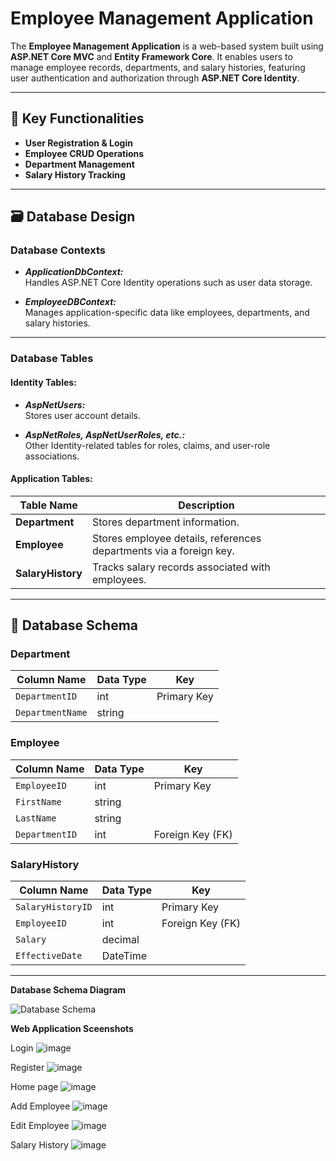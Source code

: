 # Employee Management Application

The **Employee Management Application** is a web-based system built using **ASP.NET Core MVC** and **Entity Framework Core**. It enables users to manage employee records, departments, and salary histories, featuring user authentication and authorization through **ASP.NET Core Identity**.

---

## 📂 **Key Functionalities**

- **User Registration & Login**
- **Employee CRUD Operations**
- **Department Management**
- **Salary History Tracking**

---

## 🗃 **Database Design**

### **Database Contexts**

- **_ApplicationDbContext:_**  
  Handles ASP.NET Core Identity operations such as user data storage.

- **_EmployeeDBContext:_**  
  Manages application-specific data like employees, departments, and salary histories.

---

### **Database Tables**

#### Identity Tables:
- **_AspNetUsers:_**  
  Stores user account details.
  
- **_AspNetRoles, AspNetUserRoles, etc.:_**  
  Other Identity-related tables for roles, claims, and user-role associations.

#### Application Tables:
| Table Name      | Description                         |
|-----------------|-------------------------------------|
| **Department**  | Stores department information.      |
| **Employee**    | Stores employee details, references departments via a foreign key. |
| **SalaryHistory** | Tracks salary records associated with employees. |

---

## 🔗 **Database Schema**

### **Department**
| Column Name    | Data Type        | Key          |
|----------------|------------------|--------------|
| `DepartmentID` | int              | Primary Key  |
| `DepartmentName` | string         |              |

### **Employee**
| Column Name    | Data Type        | Key          |
|----------------|------------------|--------------|
| `EmployeeID`   | int              | Primary Key  |
| `FirstName`    | string           |              |
| `LastName`     | string           |              |
| `DepartmentID` | int              | Foreign Key (FK) |

### **SalaryHistory**
| Column Name    | Data Type        | Key          |
|----------------|------------------|--------------|
| `SalaryHistoryID` | int           | Primary Key  |
| `EmployeeID`   | int              | Foreign Key (FK) |
| `Salary`       | decimal          |              |
| `EffectiveDate`| DateTime         |              |

---

**Database Schema Diagram**

![Database Schema](https://github.com/user-attachments/assets/bee236e4-64a9-443c-9fb6-5db6d35c96c5)

**Web Application Sceenshots**

Login
![image](https://github.com/user-attachments/assets/caec4e7b-9682-4762-b22f-6bdc5ba83766)

Register
![image](https://github.com/user-attachments/assets/ae9cb661-0e55-42c4-8ca0-78bbcbacb14f)

Home page
![image](https://github.com/user-attachments/assets/a2e90474-017c-42b2-bf04-f105d411392d)

Add Employee
![image](https://github.com/user-attachments/assets/785252c2-e1be-4992-8eb7-9d056fb9bb30)

Edit Employee
![image](https://github.com/user-attachments/assets/c081687c-e3ae-4c17-abc4-ad06a314527d)

Salary History
![image](https://github.com/user-attachments/assets/02ffc657-7c2c-4527-916a-7e2614b48099)



